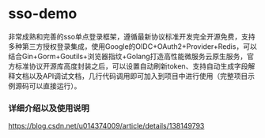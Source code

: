 # sso-demo

非常成熟和完善的sso单点登录框架，遵循最新协议标准开发完全开源免费，支持多种第三方授权登录集成，使用Google的OIDC+OAuth2+Provider+Redis，可以结合Gin+Gorm+Goutils+浏览器指纹+Golang打造高性能微服务云原生服务，官方标准协议开源库高度封装之后，可以设置自动刷新token、支持自动生成字段解释文档以及API调试文档，几行代码调用即可加入到项目中进行使用（完整项目示例源码可以直接运行）。


### 详细介绍以及使用说明

https://blog.csdn.net/u014374009/article/details/138149793

